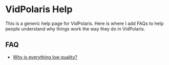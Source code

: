 # VidPolaris Help
This is a generic help page for VidPolaris. Here is where I add FAQs to help people understand
why things work the way they do in VidPolaris.

## FAQ 
- [Why is everything low quality?](./low-quality/README.md)